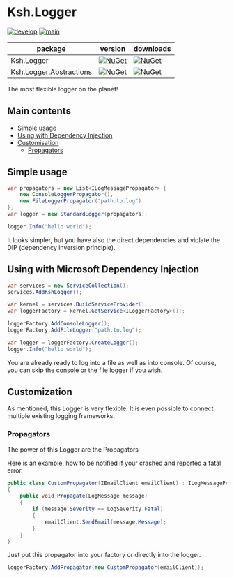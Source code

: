 # Ksh.Logger

[![develop](https://github.com/skukshaus/logger/actions/workflows/deploy_develop.yml/badge.svg)](https://github.com/skukshaus/logger/actions/workflows/deploy_develop.yml)
[![main](https://github.com/skukshaus/logger/actions/workflows/deploy_main.yml/badge.svg)](https://github.com/skukshaus/logger/actions/workflows/deploy_main.yml)

| package                 | version                                                                                                                         | downloads                                                                                                                        |
|-------------------------|---------------------------------------------------------------------------------------------------------------------------------|----------------------------------------------------------------------------------------------------------------------------------|
| Ksh.Logger              | [![NuGet](https://img.shields.io/nuget/v/ksh.logger.svg)](https://www.nuget.org/packages/ksh.logger/)                           | [![NuGet](https://img.shields.io/nuget/dt/ksh.logger.svg)](https://www.nuget.org/packages/ksh.logger/)                           |
| Ksh.Logger.Abstractions | [![NuGet](https://img.shields.io/nuget/v/ksh.logger.abstractions.svg)](https://www.nuget.org/packages/ksh.logger.abstractions/) | [![NuGet](https://img.shields.io/nuget/dt/ksh.logger.abstractions.svg)](https://www.nuget.org/packages/ksh.logger.abstractions/) |

The most flexible logger on the planet!

## Main contents

* [Simple usage](#simple-usage)
* [Using with Dependency Injection](#using-with-microsoft-dependency-injection)
* [Customisation](#customization)
    * [Propagators](#propagators)

## Simple usage

`````csharp
var propagators = new List<ILogMessagePropagator> {
    new ConsoleLoggerPropagator(),
    new FileLoggerPropagator("path.to.log")
};
var logger = new StandardLogger(propagators);

logger.Info("hello world");
`````

It looks simpler, but you have also the direct dependencies and violate the DIP (dependency inversion principle).



## Using with Microsoft Dependency Injection

`````csharp
var services = new ServiceCollection();
services.AddKshLogger();

var kernel = services.BuildServiceProvider();
var loggerFactory = kernel.GetService<ILoggerFactory>()!;

loggerFactory.AddConsoleLogger();
loggerFactory.AddFileLogger("path.to.log");

var logger = loggerFactory.CreateLogger();
logger.Info("hello world");
`````
You are already ready to log into a file as well as into console. Of course, you can skip the console or the file 
logger if you wish.

## Customization

As mentioned, this Logger is very flexible. It is even possible to connect multiple existing logging frameworks. 

### Propagators

The power of this Logger are the Propagators 

Here is an example, how to be notified if your crashed and reported a fatal error.

`````csharp
public class CustomPropagator(IEmailClient emailClient) : ILogMessagePropagator
{
    public void Propagate(LogMessage message)
    {
        if (message.Severity == LogSeverity.Fatal)
        {
            emailClient.SendEmail(message.Message);
        }
    }
}
`````

Just put this propagator into your factory or directly into the logger.
`````csharp
loggerFactory.AddPropagator(new CustomPropagator(emailClient));
`````